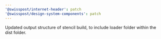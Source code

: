 ```yaml
---
'@swisspost/internet-header': patch
'@swisspost/design-system-components': patch
---
```


Updated output structure of stencil build, to include loader folder within the dist folder.
